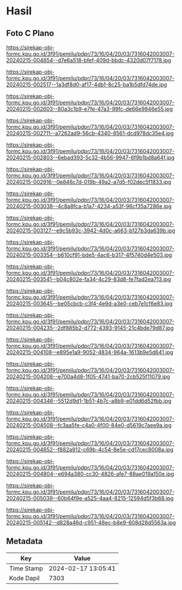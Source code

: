 # Hasil

## Foto C Plano

https://sirekap-obj-formc.kpu.go.id/3f91/pemilu/pdpr/73/16/04/20/03/7316042003007-20240215-004854--d7e6a518-bfef-409d-bbdc-4320d07f7178.jpg

https://sirekap-obj-formc.kpu.go.id/3f91/pemilu/pdpr/73/16/04/20/03/7316042003007-20240215-002517--1a3df8d0-af17-4db1-8c25-ba1b5dfd74de.jpg

https://sirekap-obj-formc.kpu.go.id/3f91/pemilu/pdpr/73/16/04/20/03/7316042003007-20240215-002603--80a3c1b9-e7fe-47a3-99fc-de66e9846e55.jpg

https://sirekap-obj-formc.kpu.go.id/3f91/pemilu/pdpr/73/16/04/20/03/7316042003007-20240215-002711--a7262ad9-56cb-4340-8561-dcd978dc35e4.jpg

https://sirekap-obj-formc.kpu.go.id/3f91/pemilu/pdpr/73/16/04/20/03/7316042003007-20240215-002803--6ebad393-5c32-4b56-9947-6f9b1bd8a64f.jpg

https://sirekap-obj-formc.kpu.go.id/3f91/pemilu/pdpr/73/16/04/20/03/7316042003007-20240215-002916--0e846c7d-019b-49a2-a7d5-f02dec5f1833.jpg

https://sirekap-obj-formc.kpu.go.id/3f91/pemilu/pdpr/73/16/04/20/03/7316042003007-20240215-003038--4c8a8fca-b1a7-4234-a53f-96cf35a7286e.jpg

https://sirekap-obj-formc.kpu.go.id/3f91/pemilu/pdpr/73/16/04/20/03/7316042003007-20240215-003127--e9c5b93c-3942-4d0c-a663-b127b3da639b.jpg

https://sirekap-obj-formc.kpu.go.id/3f91/pemilu/pdpr/73/16/04/20/03/7316042003007-20240215-003354--b610cf91-bde5-4ac6-b317-4f5740d4e503.jpg

https://sirekap-obj-formc.kpu.go.id/3f91/pemilu/pdpr/73/16/04/20/03/7316042003007-20240215-003541--b04c802e-fa34-4c29-83d8-fe7fad2ea713.jpg

https://sirekap-obj-formc.kpu.go.id/3f91/pemilu/pdpr/73/16/04/20/03/7316042003007-20240215-003645--be05cbcb-c3f4-4e9d-a3e0-ceb7e1cf6e83.jpg

https://sirekap-obj-formc.kpu.go.id/3f91/pemilu/pdpr/73/16/04/20/03/7316042003007-20240215-004235--2df885b2-d772-4393-9145-21c4bde79d87.jpg

https://sirekap-obj-formc.kpu.go.id/3f91/pemilu/pdpr/73/16/04/20/03/7316042003007-20240215-004108--e895e1a9-9052-4834-964a-1613b9e5d641.jpg

https://sirekap-obj-formc.kpu.go.id/3f91/pemilu/pdpr/73/16/04/20/03/7316042003007-20240215-004208--e700a4d8-1f05-4741-ba70-2cb525f11079.jpg

https://sirekap-obj-formc.kpu.go.id/3f91/pemilu/pdpr/73/16/04/20/03/7316042003007-20240215-004346--5512d9d1-1b51-4b7c-a8b9-e01dd6d52fbb.jpg

https://sirekap-obj-formc.kpu.go.id/3f91/pemilu/pdpr/73/16/04/20/03/7316042003007-20240215-004508--fc3aa5fe-c4a0-4f00-84e0-d5619c7aee9a.jpg

https://sirekap-obj-formc.kpu.go.id/3f91/pemilu/pdpr/73/16/04/20/03/7316042003007-20240215-004652--f882a912-c69b-4c54-8e5e-cd17cec8008a.jpg

https://sirekap-obj-formc.kpu.go.id/3f91/pemilu/pdpr/73/16/04/20/03/7316042003007-20240215-004804--e694a380-cc30-4826-afe7-88ae019a150e.jpg

https://sirekap-obj-formc.kpu.go.id/3f91/pemilu/pdpr/73/16/04/20/03/7316042003007-20240215-005039--60b64f9e-a525-4aa4-8215-12594d5f3b68.jpg

https://sirekap-obj-formc.kpu.go.id/3f91/pemilu/pdpr/73/16/04/20/03/7316042003007-20240215-005142--d828a46d-c951-48ec-b8e9-608d28d5563a.jpg


## Metadata

| Key        | Value               |
| ---------- | ------------------- |
| Time Stamp | 2024-02-17 13:05:41 |
| Kode Dapil | 7303                |



